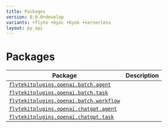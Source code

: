 ```yaml
---
title: Packages
version: 0.0.0+develop
variants: +flyte +byoc +byok +serverless
layout: py_api
---
```


# Packages

| Package | Description |
|-|-|
| [`flytekitplugins.openai.batch.agent`](flytekitplugins.openai.batch.agent) |  |
| [`flytekitplugins.openai.batch.task`](flytekitplugins.openai.batch.task) |  |
| [`flytekitplugins.openai.batch.workflow`](flytekitplugins.openai.batch.workflow) |  |
| [`flytekitplugins.openai.chatgpt.agent`](flytekitplugins.openai.chatgpt.agent) |  |
| [`flytekitplugins.openai.chatgpt.task`](flytekitplugins.openai.chatgpt.task) |  |
